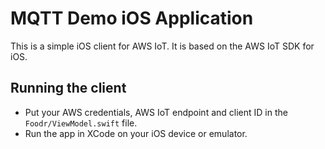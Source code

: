 # MQTT Demo iOS Application

This is a simple iOS client for AWS IoT. It is based on the AWS IoT SDK for iOS.

## Running the client

- Put your AWS credentials, AWS IoT endpoint and client ID in the `Foodr/ViewModel.swift` file.
- Run the app in XCode on your iOS device or emulator.
